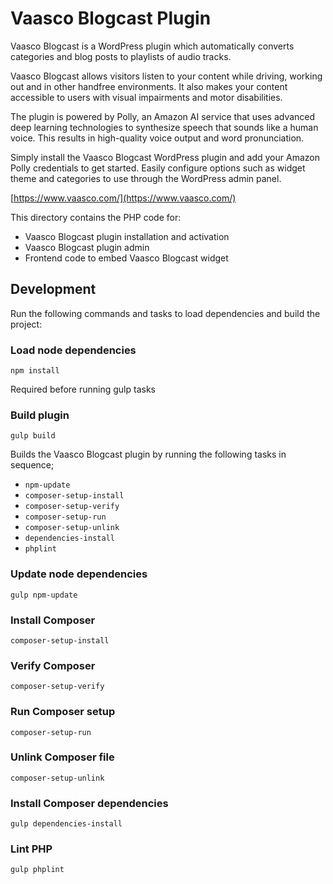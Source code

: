 # Vaasco Blogcast Plugin

Vaasco Blogcast is a WordPress plugin which automatically converts categories and blog posts to playlists of audio tracks.

Vaasco Blogcast allows visitors listen to your content while driving, working out and in other handfree environments. It also makes your content accessible to users with visual impairments and motor disabilities.

The plugin is powered by Polly, an Amazon AI service that uses advanced deep learning technologies to synthesize speech that sounds like a human voice. This results in high-quality voice output and word pronunciation.

Simply install the Vaasco Blogcast WordPress plugin and add your Amazon Polly credentials to get started. Easily configure options such as widget theme and categories to use through the WordPress admin panel.

[https://www.vaasco.com/](https://www.vaasco.com/)

This directory contains the PHP code for:

- Vaasco Blogcast plugin installation and activation
- Vaasco Blogcast plugin admin
- Frontend code to embed Vaasco Blogcast widget


## Development

Run the following commands and tasks to load dependencies and build the project:

### Load node dependencies

`npm install`	

Required before running gulp tasks

### Build plugin

`gulp build`

Builds the Vaasco Blogcast plugin by running the following tasks in sequence;

- `npm-update`
- `composer-setup-install`
- `composer-setup-verify`
- `composer-setup-run`
- `composer-setup-unlink`
- `dependencies-install`
- `phplint`

### Update node dependencies

`gulp npm-update`

### Install Composer

`composer-setup-install`

### Verify Composer

`composer-setup-verify`

### Run Composer setup

`composer-setup-run`

### Unlink Composer file

`composer-setup-unlink`

### Install Composer dependencies

`gulp dependencies-install`

### Lint PHP

`gulp phplint `
